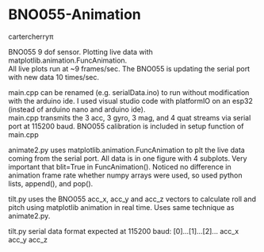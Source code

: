 # BNO055-Animation

cartercherry&pi;

BNO055 9 dof sensor.
Plotting live data with matplotlib.animation.FuncAnimation.  
All live plots run at ~9 frames/sec. The BNO055 is updating the serial port with new data
10 times/sec.

main.cpp can be renamed (e.g. serialData.ino) to run without modification with the arduino ide.
I used visual studio code with platformIO on an esp32 (instead of arduino nano and arduino ide).  
main.cpp transmits the 3 acc, 3 gyro, 3 mag, and 4 quat streams via serial port at 115200 baud.
BNO055 calibration is included in setup function of main.cpp

animate2.py uses matplotlib.animation.FuncAnimation to plt the live data coming from
the serial port. All data is in one figure with 4 subplots.
Very important that blit=True in FuncAnimation().
Noticed no difference in animation frame rate whether numpy arrays were used, so used
python lists, append(), and pop().

tilt.py uses the BNO055 acc_x, acc_y and acc_z vectors to calculate roll and pitch using matplotlib
animation in real time. Uses same technique as animate2.py.

tilt.py serial data format expected at 115200 baud:
[0]...[1]...[2]...
acc_x acc_y acc_z

